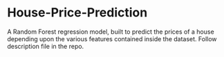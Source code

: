 # House-Price-Prediction
A Random Forest regression model, built to predict the prices of a house depending upon the various features contained inside the dataset.
Follow description file in the repo.
